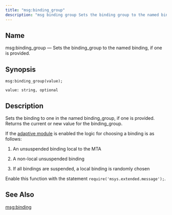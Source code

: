 ```yaml
---
title: "msg:binding_group"
description: "msg binding group Sets the binding group to the named binding if one is provided msg binding group value Sets the binding to one in the named binding group if one is provided Returns the current or new value for the binding group If the adaptive module is enabled the..."
---
```


<a name="lua.ref.msg_binding_group"></a> 
## Name

msg:binding_group — Sets the binding_group to the named binding, if one is provided.

<a name="idp16632512"></a> 
## Synopsis

`msg:binding_group(value);`

`value: string, optional`<a name="idp16635456"></a> 
## Description

Sets the binding to one in the named binding_group, if one is provided. Returns the current or new value for the binding_group.

If the [adaptive module](modules.adaptive "71.3. adaptive – Adaptive Delivery") is enabled the logic for choosing a binding is as follows:

1.  An unsuspended binding local to the MTA

2.  A non-local unsuspended binding

3.  If all bindings are suspended, a local binding is randomly chosen

Enable this function with the statement `require('msys.extended.message');`.

<a name="idp16642880"></a> 
## See Also

[msg:binding](lua.ref.msg_binding "msg:binding")
